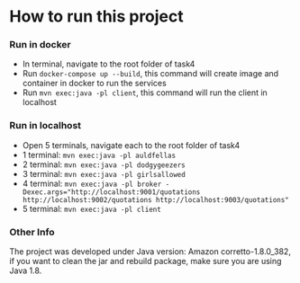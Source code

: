 # How to run this project
### Run in docker
- In terminal, navigate to the root folder of task4
- Run ```docker-compose up --build```, this command will create image and container in docker to run the services
- Run ```mvn exec:java -pl client```, this command will run the client in localhost

### Run in localhost
- Open 5 terminals, navigate each to the root folder of task4
- 1 terminal: ```mvn exec:java -pl auldfellas```
- 2 terminal: ```mvn exec:java -pl dodgygeezers```
- 3 terminal: ```mvn exec:java -pl girlsallowed```
- 4 terminal: ```mvn exec:java -pl broker -Dexec.args="http://localhost:9001/quotations http://localhost:9002/quotations http://localhost:9003/quotations"```
- 5 terminal: ```mvn exec:java -pl client```

### Other Info
The project was developed under Java version: Amazon corretto-1.8.0_382, if you want to clean the jar and rebuild package, make sure you are using Java 1.8.